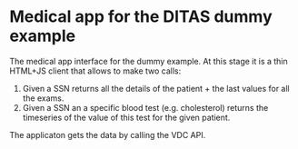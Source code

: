 # Medical app for the DITAS dummy example

The medical app interface for the dummy example. At this stage it is a thin HTML+JS client that allows to make two calls:
1. Given a SSN returns all the details of the patient + the last values for all the exams.
2. Given a SSN an a specific blood test (e.g. cholesterol) returns the timeseries of the value of this test for the given patient.

The applicaton gets the data by calling the VDC API.
